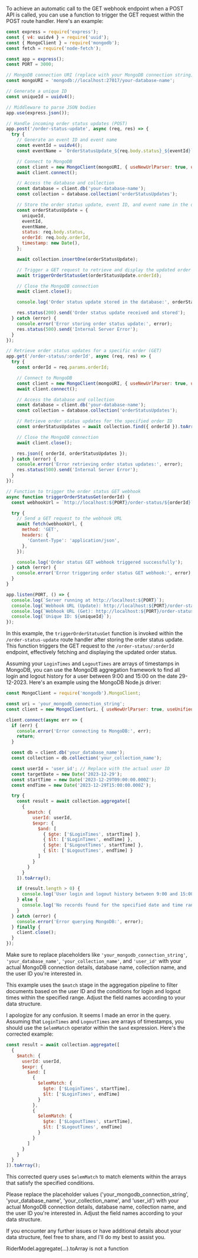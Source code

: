 To achieve an automatic call to the GET webhook endpoint when a POST API is called, you can use a function to trigger the GET request within the POST route handler. Here's an example:

```javascript
const express = require('express');
const { v4: uuidv4 } = require('uuid');
const { MongoClient } = require('mongodb');
const fetch = require('node-fetch');

const app = express();
const PORT = 3000;

// MongoDB connection URI (replace with your MongoDB connection string)
const mongoURI = 'mongodb://localhost:27017/your-database-name';

// Generate a unique ID
const uniqueId = uuidv4();

// Middleware to parse JSON bodies
app.use(express.json());

// Handle incoming order status updates (POST)
app.post('/order-status-update', async (req, res) => {
  try {
    // Generate an event ID and event name
    const eventId = uuidv4();
    const eventName = `OrderStatusUpdate_${req.body.status}_${eventId}`;

    // Connect to MongoDB
    const client = new MongoClient(mongoURI, { useNewUrlParser: true, useUnifiedTopology: true });
    await client.connect();

    // Access the database and collection
    const database = client.db('your-database-name');
    const collection = database.collection('orderStatusUpdates');

    // Store the order status update, event ID, and event name in the database
    const orderStatusUpdate = {
      uniqueId,
      eventId,
      eventName,
      status: req.body.status,
      orderId: req.body.orderId,
      timestamp: new Date(),
    };

    await collection.insertOne(orderStatusUpdate);

    // Trigger a GET request to retrieve and display the updated order status
    await triggerOrderStatusGet(orderStatusUpdate.orderId);

    // Close the MongoDB connection
    await client.close();

    console.log('Order status update stored in the database:', orderStatusUpdate);

    res.status(200).send('Order status update received and stored');
  } catch (error) {
    console.error('Error storing order status update:', error);
    res.status(500).send('Internal Server Error');
  }
});

// Retrieve order status updates for a specific order (GET)
app.get('/order-status/:orderId', async (req, res) => {
  try {
    const orderId = req.params.orderId;

    // Connect to MongoDB
    const client = new MongoClient(mongoURI, { useNewUrlParser: true, useUnifiedTopology: true });
    await client.connect();

    // Access the database and collection
    const database = client.db('your-database-name');
    const collection = database.collection('orderStatusUpdates');

    // Retrieve order status updates for the specified order ID
    const orderStatusUpdates = await collection.find({ orderId }).toArray();

    // Close the MongoDB connection
    await client.close();

    res.json({ orderId, orderStatusUpdates });
  } catch (error) {
    console.error('Error retrieving order status updates:', error);
    res.status(500).send('Internal Server Error');
  }
});

// Function to trigger the order status GET webhook
async function triggerOrderStatusGet(orderId) {
  const webhookUrl = `http://localhost:${PORT}/order-status/${orderId}`; // Replace with your actual webhook URL

  try {
    // Send a GET request to the webhook URL
    await fetch(webhookUrl, {
      method: 'GET',
      headers: {
        'Content-Type': 'application/json',
      },
    });

    console.log('Order status GET webhook triggered successfully');
  } catch (error) {
    console.error('Error triggering order status GET webhook:', error);
  }
}

app.listen(PORT, () => {
  console.log(`Server running at http://localhost:${PORT}`);
  console.log(`Webhook URL (Update): http://localhost:${PORT}/order-status-update`);
  console.log(`Webhook URL (Get): http://localhost:${PORT}/order-status/:orderId`);
  console.log(`Unique ID: ${uniqueId}`);
});
```

In this example, the `triggerOrderStatusGet` function is invoked within the `/order-status-update` route handler after storing the order status update. This function triggers the GET request to the `/order-status/:orderId` endpoint, effectively fetching and displaying the updated order status.










Assuming your `LoginTimes` and `LogoutTimes` are arrays of timestamps in MongoDB, you can use the MongoDB aggregation framework to find all login and logout history for a user between 9:00 and 15:00 on the date 29-12-2023. Here's an example using the MongoDB Node.js driver:

```javascript
const MongoClient = require('mongodb').MongoClient;

const uri = 'your_mongodb_connection_string';
const client = new MongoClient(uri, { useNewUrlParser: true, useUnifiedTopology: true });

client.connect(async err => {
  if (err) {
    console.error('Error connecting to MongoDB:', err);
    return;
  }

  const db = client.db('your_database_name');
  const collection = db.collection('your_collection_name');

  const userId = 'user_id'; // Replace with the actual user ID
  const targetDate = new Date('2023-12-29');
  const startTime = new Date('2023-12-29T09:00:00.000Z');
  const endTime = new Date('2023-12-29T15:00:00.000Z');

  try {
    const result = await collection.aggregate([
      {
        $match: {
          userId: userId,
          $expr: {
            $and: [
              { $gte: ['$LoginTimes', startTime] },
              { $lt: ['$LoginTimes', endTime] },
              { $gte: ['$LogoutTimes', startTime] },
              { $lt: ['$LogoutTimes', endTime] }
            ]
          }
        }
      }
    ]).toArray();

    if (result.length > 0) {
      console.log('User login and logout history between 9:00 and 15:00 on 29-12-2023:', result);
    } else {
      console.log('No records found for the specified date and time range.');
    }
  } catch (error) {
    console.error('Error querying MongoDB:', error);
  } finally {
    client.close();
  }
});
```

Make sure to replace placeholders like `'your_mongodb_connection_string'`, `'your_database_name'`, `'your_collection_name'`, and `'user_id'` with your actual MongoDB connection details, database name, collection name, and the user ID you're interested in.

This example uses the `$match` stage in the aggregation pipeline to filter documents based on the user ID and the conditions for login and logout times within the specified range. Adjust the field names according to your data structure.






I apologize for any confusion. It seems I made an error in the query. Assuming that `LoginTimes` and `LogoutTimes` are arrays of timestamps, you should use the `$elemMatch` operator within the `$and` expression. Here's the corrected example:

```javascript
const result = await collection.aggregate([
  {
    $match: {
      userId: userId,
      $expr: {
        $and: [
          {
            $elemMatch: {
              $gte: ['$LoginTimes', startTime],
              $lt: ['$LoginTimes', endTime]
            }
          },
          {
            $elemMatch: {
              $gte: ['$LogoutTimes', startTime],
              $lt: ['$LogoutTimes', endTime]
            }
          }
        ]
      }
    }
  }
]).toArray();
```

This corrected query uses `$elemMatch` to match elements within the arrays that satisfy the specified conditions.

Please replace the placeholder values ('your_mongodb_connection_string', 'your_database_name', 'your_collection_name', and 'user_id') with your actual MongoDB connection details, database name, collection name, and the user ID you're interested in. Adjust the field names according to your data structure.

If you encounter any further issues or have additional details about your data structure, feel free to share, and I'll do my best to assist you.


RiderModel.aggregate(...).toArray is not a function
